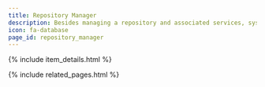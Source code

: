 ```yaml
---
title: Repository Manager
description: Besides managing a repository and associated services, systems and support, a repository manager will promote the discoverability, visibility and accessibility of the repository content, and ensure they are accurate, up-to-date and comply with institutional/community standards.
icon: fa-database
page_id: repository_manager
---
```

{% include item_details.html %}

{% include related_pages.html %}
